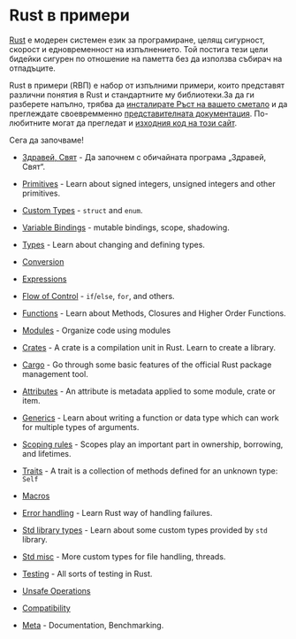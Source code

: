 # Rust в примери

[Rust][rust] е модерен системен език за програмиране, целящ
сигурност, скорост и едновременност на изпълнението. Той постига тези цели
бидейки сигурен по отношение на паметта без да използва събирач на отпадъците.

Rust в примери (RВП) е набор от изпълними примери, които представят различни понятия в Rust и стандартните му библиотеки.За да ги разберете напълно, трябва да [инсталирате Ръст на вашето сметало][install] и да преглеждате своевремменно [представителната документация][std]. По-любитните могат да прегледат и [изходния код на този сайт][home].

Сега да започваме!

- [Здравей, Свят](hello.md) - Да започнем с обичайната програма „Здравей, Свят“.

- [Primitives](primitives.md) - Learn about signed integers, unsigned integers and other primitives.

- [Custom Types](custom_types.md) - `struct` and `enum`.

- [Variable Bindings](variable_bindings.md) - mutable bindings, scope, shadowing.

- [Types](types.md) - Learn about changing and defining types.

- [Conversion](conversion.md)

- [Expressions](expression.md)

- [Flow of Control](flow_control.md) - `if`/`else`, `for`, and others.

- [Functions](fn.md) - Learn about Methods, Closures and Higher Order Functions.

- [Modules](mod.md) - Organize code using modules

- [Crates](crates.md) - A crate is a compilation unit in Rust. Learn to create a library.

- [Cargo](cargo.md) - Go through some basic features of the official Rust package management tool.

- [Attributes](attribute.md) - An attribute is metadata applied to some module, crate or item.

- [Generics](generics.md) - Learn about writing a function or data type which can work for multiple types of arguments.

- [Scoping rules](scope.md) - Scopes play an important part in ownership, borrowing, and lifetimes.

- [Traits](trait.md) - A trait is a collection of methods defined for an unknown type: `Self`

- [Macros](macros.md)

- [Error handling](error.md) - Learn Rust way of handling failures.

- [Std library types](std.md) - Learn about some custom types provided by `std` library.

- [Std misc](std_misc.md) - More custom types for file handling, threads.

- [Testing](testing.md) - All sorts of testing in Rust.

- [Unsafe Operations](unsafe.md)

- [Compatibility](compatibility.md)

- [Meta](meta.md) - Documentation, Benchmarking.


[rust]: https://www.rust-lang.org/
[install]: https://www.rust-lang.org/tools/install
[std]: https://doc.rust-lang.org/std/
[home]: https://github.com/rust-lang/rust-by-example
